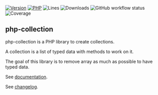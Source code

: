 [![Version](https://img.shields.io/badge/version-5.0.0-blueviolet.svg)](https://github.com/steevanb/php-collection/tree/5.0.0)
[![PHP](https://img.shields.io/badge/php-^8.1-blue.svg)](https://php.net)
![Lines](https://img.shields.io/badge/code%20lines-4,481-blue.svg)
![Downloads](https://poser.pugx.org/steevanb/php-typed-array/downloads)
![GitHub workflow status](https://img.shields.io/github/actions/workflow/status/steevanb/php-collection/ci.yml?branch=master)
![Coverage](https://img.shields.io/badge/coverage-80%25-success.svg)

## php-collection

php-collection is a PHP library to create collections.

A collection is a list of typed data with methods to work on it.

The goal of this library is to remove array as much as possible to have typed data.

See [documentation](https://php-collection.readthedocs.io/).

See [changelog](changelog.md).
